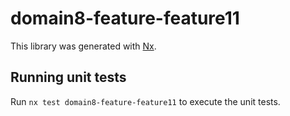 # domain8-feature-feature11

This library was generated with [Nx](https://nx.dev).

## Running unit tests

Run `nx test domain8-feature-feature11` to execute the unit tests.
